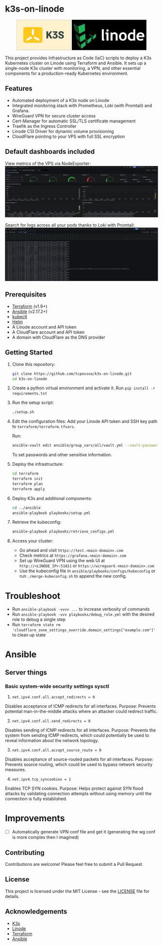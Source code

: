 # k3s-on-linode

<p align="center">
<img src="./docs/k3s.png" alt="k3s" height="100"/>
<img src="./docs/linode.png" alt="linode" height="100"/>
</p>


This project provides Infrastructure as Code (IaC) scripts to deploy a K3s Kubernetes cluster on Linode using Terraform and Ansible. It sets up a single-node K3s cluster with monitoring, a VPN, and other essential components for a production-ready Kubernetes environment.

## Features

- Automated deployment of a K3s node on Linode
- Integrated monitoring stack with Prometheus, Loki (with Promtail) and Grafana.
- WireGuard VPN for secure cluster access
- Cert-Manager for automatic SSL/TLS certificate management
- Traefik as the Ingress Controller
- Linode CSI Driver for dynamic volume provisioning
- CloudFlare pointing to your VPS with full SSL encryption

## Default dashboards included

View metrics of the VPS via NodeExporter:
![Node Exporter Metrics](./docs/NodeExporterMetrics.png)

Search for logs across all your pods thanks to Loki with Promtail:
![Logs with Loki](./docs/LogsWIthLoki.png)

## Prerequisites

- [Terraform](https://www.terraform.io/) (v1.9+)
- [Ansible](https://docs.ansible.com/ansible/latest/installation_guide/intro_installation.html) (v2.17.2+)
- [kubectl](https://kubernetes.io/docs/tasks/tools/)
- [Helm](https://helm.sh/docs/intro/install/)
- A Linode account and API token
- A CloudFlare account and API token
- A domain with CloudFlare as the DNS provider

## Getting Started

1. Clone this repository:
   ```sh
   git clone https://github.com/tcpessoa/k3s-on-linode.git
   cd k3s-on-linode
   ```

2. Create a python virtual environment and activate it. Run `pip install -r requirements.txt`

3. Run the setup script:
   ```sh
   ./setup.sh
   ```

4. Edit the configuration files:
   Add your Linode API token and SSH key path to `terraform/terraform.tfvars`.

   Run:

   ```sh
   ansible-vault edit ansible/group_vars/all/vault.yml --vault-password-file ansible/.vault_password
   ```

   To set passwords and other sensitive information.

5. Deploy the infrastructure:
   ```sh
   cd terraform
   terraform init
   terraform plan
   terraform apply
   ```

6. Deploy K3s and additional components:
   ```sh
   cd ../ansible
   ansible-playbook playbooks/setup.yml
   ```

7. Retrieve the kubeconfig:
   ```sh
   ansible-playbook playbooks/retrieve_configs.yml
   ```

8. Access your cluster:
   - Go ahead and visit `https://test.<main-domain>.com`
   - Check metrics at `https://grafana.<main-domain>.com`
   - Set up WireGuard VPN using the web UI at `http://<LINODE_IP>:51821` or `https://wireguard.<main-domain>.com`
   - Use the kubeconfig file in `ansible/playbooks/configs/kubeconfig` or run `./merge-kubeconfig.sh` to append the new config.

# Troubleshoot
- Run `ansible-playbook -vvvv ...` to increase verbosity of commands
- Run `ansible-playbook -vvv playbooks/debug_role.yml` with the desired role to debug a single step
- Run `terraform state rm 'cloudflare_zone_settings_override.domain_settings["example.com"]'` to clean up state

# Ansible
## Server things

### Basic system-wide security settings sysctl

1. `net.ipv4.conf.all.accept_redirects = 0`

Disables acceptance of ICMP redirects for all interfaces.
Purpose: Prevents potential man-in-the-middle attacks where an attacker could redirect traffic.


2. `net.ipv4.conf.all.send_redirects = 0`

Disables sending of ICMP redirects for all interfaces.
Purpose: Prevents the system from sending ICMP redirects, which could potentially be used to reveal information about the network topology.


3. `net.ipv4.conf.all.accept_source_route = 0`

Disables acceptance of source-routed packets for all interfaces.
Purpose: Prevents source routing, which could be used to bypass network security measures.


4. `net.ipv4.tcp_syncookies = 1`

Enables TCP SYN cookies.
Purpose: Helps protect against SYN flood attacks by validating connection attempts without using memory until the connection is fully established.

# Improvements
- [ ] Automatically generate VPN conf file and get it (generating the wg conf is more complex then I imagined)

## Contributing

Contributions are welcome! Please feel free to submit a Pull Request.

## License

This project is licensed under the MIT License - see the [LICENSE](LICENSE) file for details.

## Acknowledgements

- [K3s](https://k3s.io/)
- [Linode](https://www.linode.com/)
- [Terraform](https://www.terraform.io/)
- [Ansible](https://www.ansible.com/)

